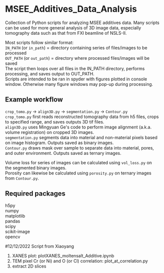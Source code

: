 # MSEE_Additives_Data_Analysis
Collection of Python scripts for analyzing MSEE additives data. Many scripts can be used for more general analysis of 3D image data, especially tomography data such as that from FXI beamline of NSLS-II.

Most scripts follow similar format:  
`IN_PATH` (or `in_path`) = directory containing series of files/images to be processed  
`OUT_PATH` (or `out_path`) = directory where processed files/images will be saved  
The script then loops over all files in the IN_PATH directory, performs processing, and saves output to OUT_PATH.  
Scripts are intended to be ran in spyder with figures plotted in console window. Otherwise many figure windows may pop-up during processing. 

## Example workflow
`crop_tomo.py` &rarr; `align3D.py` &rarr; `segmentation.py` &rarr; `Contour.py`  
`crop_tomo.py` first reads reconstructed tomography data from h5 files, crops to specified range, and saves outputs 3D tif files.  
`align3D.py` uses Mingyuan Ge's code to perform image alignment (a.k.a. volume registration) on cropped 3D images.  
`segmentation.py` segments data into material and non-material pixels based on image histogram. Outputs saved as binary images.  
`Contour.py` draws mask over sample to separate data into material, pores, and outer environment. Outputs saved as ternary images.

Volume loss for series of images can be calculated using `vol_loss.py` on the segmented binary images.  
Porosity can likewise be calculated using `porosity.py` on ternary images from `Contour.py`.

## Required packages
h5py  
numpy  
matplotlib  
pandas  
scipy  
scikit-image  
opencv  


#12/12/2022  Script from Xiaoyang

1. XANES plot: plotXANES_moltensalt_Additive.ipynb
2. TEM pixel Cr (or Ni) and O (or Cl) correlation: plot_at_correlation.py
3. extract 2D slices
